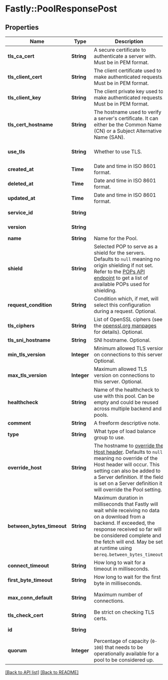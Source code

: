 # Fastly::PoolResponsePost

## Properties

| Name | Type | Description | Notes |
| ---- | ---- | ----------- | ----- |
| **tls_ca_cert** | **String** | A secure certificate to authenticate a server with. Must be in PEM format. | [optional][default to &#39;null&#39;] |
| **tls_client_cert** | **String** | The client certificate used to make authenticated requests. Must be in PEM format. | [optional][default to &#39;null&#39;] |
| **tls_client_key** | **String** | The client private key used to make authenticated requests. Must be in PEM format. | [optional][default to &#39;null&#39;] |
| **tls_cert_hostname** | **String** | The hostname used to verify a server&#39;s certificate. It can either be the Common Name (CN) or a Subject Alternative Name (SAN). | [optional][default to &#39;null&#39;] |
| **use_tls** | **String** | Whether to use TLS. | [optional][default to &#39;0&#39;] |
| **created_at** | **Time** | Date and time in ISO 8601 format. | [optional][readonly] |
| **deleted_at** | **Time** | Date and time in ISO 8601 format. | [optional][readonly] |
| **updated_at** | **Time** | Date and time in ISO 8601 format. | [optional][readonly] |
| **service_id** | **String** |  | [optional][readonly] |
| **version** | **String** |  | [optional][readonly] |
| **name** | **String** | Name for the Pool. | [optional] |
| **shield** | **String** | Selected POP to serve as a shield for the servers. Defaults to `null` meaning no origin shielding if not set. Refer to the [POPs API endpoint](https://www.fastly.com/documentation/reference/api/utils/pops/) to get a list of available POPs used for shielding. | [optional][default to &#39;null&#39;] |
| **request_condition** | **String** | Condition which, if met, will select this configuration during a request. Optional. | [optional] |
| **tls_ciphers** | **String** | List of OpenSSL ciphers (see the [openssl.org manpages](https://www.openssl.org/docs/man1.1.1/man1/ciphers.html) for details). Optional. | [optional] |
| **tls_sni_hostname** | **String** | SNI hostname. Optional. | [optional] |
| **min_tls_version** | **Integer** | Minimum allowed TLS version on connections to this server. Optional. | [optional] |
| **max_tls_version** | **Integer** | Maximum allowed TLS version on connections to this server. Optional. | [optional] |
| **healthcheck** | **String** | Name of the healthcheck to use with this pool. Can be empty and could be reused across multiple backend and pools. | [optional] |
| **comment** | **String** | A freeform descriptive note. | [optional] |
| **type** | **String** | What type of load balance group to use. | [optional] |
| **override_host** | **String** | The hostname to [override the Host header](https://docs.fastly.com/en/guides/specifying-an-override-host). Defaults to `null` meaning no override of the Host header will occur. This setting can also be added to a Server definition. If the field is set on a Server definition it will override the Pool setting. | [optional][default to &#39;null&#39;] |
| **between_bytes_timeout** | **String** | Maximum duration in milliseconds that Fastly will wait while receiving no data on a download from a backend. If exceeded, the response received so far will be considered complete and the fetch will end. May be set at runtime using `bereq.between_bytes_timeout`. | [optional] |
| **connect_timeout** | **String** | How long to wait for a timeout in milliseconds. | [optional] |
| **first_byte_timeout** | **String** | How long to wait for the first byte in milliseconds. | [optional] |
| **max_conn_default** | **String** | Maximum number of connections. | [optional][default to &#39;200&#39;] |
| **tls_check_cert** | **String** | Be strict on checking TLS certs. | [optional] |
| **id** | **String** |  | [optional][readonly] |
| **quorum** | **Integer** | Percentage of capacity (`0-100`) that needs to be operationally available for a pool to be considered up. | [optional][default to 75] |

[[Back to API list]](../../README.md#endpoints) [[Back to README]](../../README.md)

